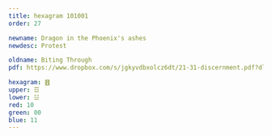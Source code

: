 ```yaml
---
title: hexagram 101001
order: 27

newname: Dragon in the Phoenix's ashes
newdesc: Protest

oldname: Biting Through
pdf: https://www.dropbox.com/s/jgkyvdbxolcz6dt/21-31-discernment.pdf?dl=0

hexagram: ䷔
upper: ☲
lower: ☳
red: 10
green: 00
blue: 11
---
```

